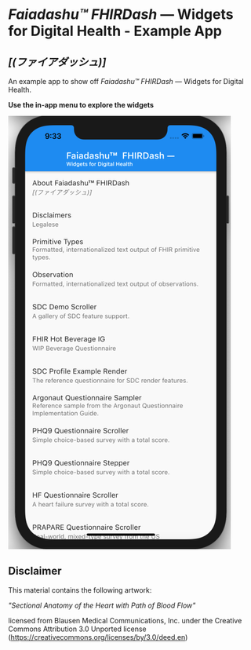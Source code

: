# *Faiadashu™ FHIRDash* — Widgets for Digital Health - Example App
## *[(ファイアダッシュ)]*

An example app to show off *Faiadashu™ FHIRDash* — Widgets for Digital Health.

**Use the in-app menu to explore the widgets**

![In-App Menu](../doc/example-menu.png)

## Disclaimer
This material contains the following artwork:

*"Sectional Anatomy of the Heart with Path of Blood Flow"*

licensed from Blausen Medical Communications, Inc. under the Creative Commons Attribution 3.0 Unported license (https://creativecommons.org/licenses/by/3.0/deed.en)
